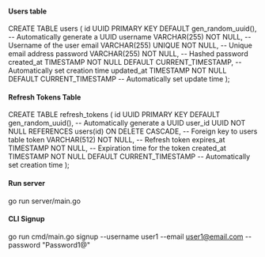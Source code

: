 #### Users table
CREATE TABLE users (
    id UUID PRIMARY KEY DEFAULT gen_random_uuid(),  -- Automatically generate a UUID
    username VARCHAR(255) NOT NULL,                -- Username of the user
    email VARCHAR(255) UNIQUE NOT NULL,            -- Unique email address
    password VARCHAR(255) NOT NULL,                -- Hashed password
    created_at TIMESTAMP NOT NULL DEFAULT CURRENT_TIMESTAMP, -- Automatically set creation time
    updated_at TIMESTAMP NOT NULL DEFAULT CURRENT_TIMESTAMP  -- Automatically set update time
);

#### Refresh Tokens Table
CREATE TABLE refresh_tokens (
    id UUID PRIMARY KEY DEFAULT gen_random_uuid(),      -- Automatically generate a UUID
    user_id UUID NOT NULL REFERENCES users(id) ON DELETE CASCADE, -- Foreign key to users table
    token VARCHAR(512) NOT NULL,                        -- Refresh token
    expires_at TIMESTAMP NOT NULL,                      -- Expiration time for the token
    created_at TIMESTAMP NOT NULL DEFAULT CURRENT_TIMESTAMP -- Automatically set creation time
);

#### Run server
go run server/main.go

#### CLI Signup
go run cmd/main.go signup --username user1 --email user1@email.com --password "Password1@"
